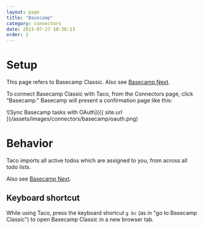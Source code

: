 ```yaml
---
layout: page
title: "Basecamp"
category: connectors
date: 2013-07-27 10:30:13
order: 2
---
```


# Setup

This page refers to Basecamp Classic. Also see [Basecamp Next](basecamp-next.html).

To connect Basecamp Classic with Taco, from the Connectors page, click
"Basecamp." Basecamp will present a confirmation page like this:

![Sync Basecamp tasks with OAuth]({{ site.url }}/assets/images/connectors/basecamp/oauth.png)


# Behavior

Taco imports all active todos which are assigned to you, from across all
todo lists.

Also see [Basecamp Next](basecamp-next.html).

## Keyboard shortcut

While using Taco, press the keyboard shortcut `g bc` (as in "go to
Basecamp Classic") to open Basecamp Classic in a new browser tab.
